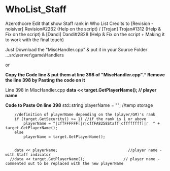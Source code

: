 # WhoList_Staff
Azerothcore Edit that show Staff rank in Who List
Credits to [Revision - noisiver] Revision#2262 (Help on the script) / [Trojan] Trojan#1312 (Help & Fix on the script) & [Dandi] Dandi#2828 (Help & Fix on the script + Making it to work with the final touch)


Just Download the "MiscHandler.cpp" & put it in your Source Folder
...src\server\game\Handlers

 or

 ****Copy the Code line & put them at line 398 of "MiscHandler.cpp".*****
****Remove the line 398 by Pasting the code on it****

Line 398 in MiscHandler.cpp
****data << target.GetPlayerName();                   // player name**** 



****Code to Paste On line 398****
std::string playerName = ""; //temp storage

        //definition of playerName depending on the (player/GM)'s rank
        if (target.GetSecurity() >= 1) //if the rank is 1 or above
            playerName = "|cffFFFFFF[|r|cffFA8258Staff|cffffffff]|r  " + target.GetPlayerName();
        else
            playerName = target.GetPlayerName();

        
        data << playerName;                               //player name - with Staff indicator
      //data << target.GetPlayerName();                 // player name - commented out to be replaced with the new playerName



